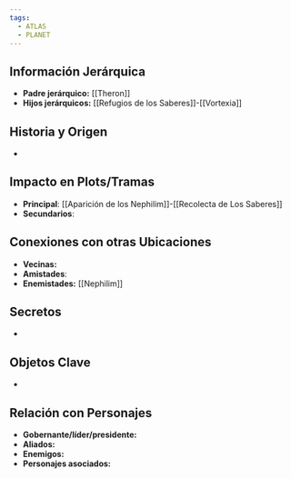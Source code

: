 ```yaml
---
tags:
  - ATLAS
  - PLANET
---
```

## Información Jerárquica
- **Padre jerárquico:** [[Theron]]
- **Hijos jerárquicos:** [[Refugios de los Saberes]]-[[Vortexia]]

## Historia y Origen
- 

## Impacto en Plots/Tramas 
- **Principal**: [[Aparición de los Nephilim]]-[[Recolecta de Los Saberes]]
- **Secundarios**:

## Conexiones con otras Ubicaciones
- **Vecinas:**
- **Amistades**:
- **Enemistades:** [[Nephilim]]

## Secretos 
- 

## Objetos Clave
- 

## Relación con Personajes 
- **Gobernante/líder/presidente:**
- **Aliados:**
- **Enemigos:**
- **Personajes asociados:**

